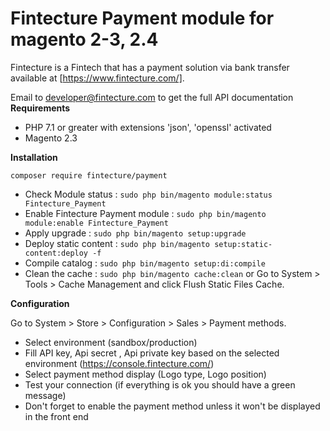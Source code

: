 # Fintecture Payment module for magento 2-3, 2.4
Fintecture is a Fintech that has a payment solution via bank transfer available at [https://www.fintecture.com/]. 

Email to developer@fintecture.com to get the full API documentation
**Requirements**

- PHP 7.1 or greater with extensions 'json', 'openssl' activated
- Magento 2.3

**Installation**

`composer require fintecture/payment`

- Check Module status : `sudo php bin/magento module:status Fintecture_Payment`
- Enable Fintecture Payment module : `sudo php bin/magento module:enable Fintecture_Payment`
- Apply upgrade : `sudo php bin/magento setup:upgrade`
- Deploy static content : `sudo php bin/magento setup:static-content:deploy -f`
- Compile catalog : `sudo php bin/magento setup:di:compile`
- Clean the cache : `sudo php bin/magento cache:clean` or Go to System > Tools > Cache Management and click Flush Static
  Files Cache.

**Configuration**

Go to System > Store > Configuration > Sales > Payment methods.

- Select environment (sandbox/production)
- Fill API key, Api secret , Api private key based on the selected environment (https://console.fintecture.com/)
- Select payment method display (Logo type, Logo position)
- Test your connection (if everything is ok you should have a green message)
- Don't forget to enable the payment method unless it won't be displayed in the front end
